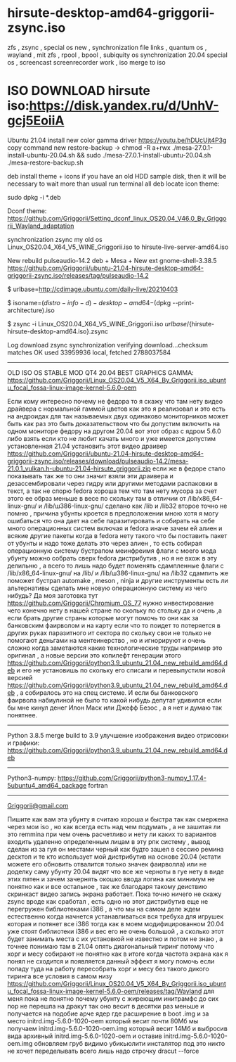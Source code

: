 # hirsute-desktop-amd64-griggorii-zsync.iso
zfs , zsync , special os new , synchronization file links , quantum os , wayland , mit zfs , rpool , bpool , subiquity os synchronization 20.04 special os , screencast screenrecorder work , iso merge to iso

# ISO DOWNLOAD hirsute iso:https://disk.yandex.ru/d/UnhV-gcj5EoiiA

Ubuntu 21.04 install new color gamma driver https://youtu.be/hDUcUjt4P3g copy command new restore-backup -> chmod -R a+rwx ./mesa-27.0.1-install-ubuntu-20.04.sh && sudo ./mesa-27.0.1-install-ubuntu-20.04.sh ./mesa-restore-backup.sh

deb install theme + icons if you have an old HDD sample disk, then it will be necessary to wait more than usual run terminal all deb locate icon theme: 

sudo dpkg -i *.deb

Dconf theme: https://github.com/Griggorii/Setting_dconf_linux_OS20.04_V46.0_By_Griggorii_Wayland_adaptation

synchronization zsync my old os Linux_OS20.04_X64_V5_WINE_Griggorii.iso to hirsute-live-server-amd64.iso

New rebuild pulseaudio-14.2 deb + Mesa + New ext gnome-shell-3.38.5
 https://github.com/Griggorii/ubuntu-21.04-hirsute-desktop-amd64-griggorii-zsync.iso/releases/tag/pulseaudio-14.2

$ urlbase=http://cdimage.ubuntu.com/daily-live/20210403

$ isoname=$(distro-info -d)-desktop-amd64-$(dpkg --print-architecture).iso

$ zsync -i Linux_OS20.04_X64_V5_WINE_Griggorii.iso ${urlbase}/${hirsute-hirsute-desktop-amd64.iso}.zsync

Log download zsync synchronization
verifying download...checksum matches OK
used 33959936 local, fetched 2788037584
______________________________________________________________________________________________________________________________________________________

OLD ISO OS STABLE MOD QT4 20.04 BEST GRAPHICS GAMMA: https://github.com/Griggorii/Linux_OS20.04_V5_X64_By_Griggorii.iso_ubuntu_focal_fossa-linux-image-kernel-5.6.0-oem

Если кому интересно почему не федора то я скажу что там нету видео драйвера с нормальной гаммой цветов как это я реализовал и это есть на андроидах для так называемых двух одинаково мониторников может быть как раз это быть доказательством что бы допустим включить на одном мониторе федору на другом 20.04 вот этот образ с ядром 5.6.0 либо взять если кто не любит качать много и уже имеется допустим установленная 21.04 установить этот видео драивер https://github.com/Griggorii/ubuntu-21.04-hirsute-desktop-amd64-griggorii-zsync.iso/releases/download/pulseaudio-14.2/mesa-21.0.1_vulkan.h-ubuntu-21.04-hirsute_griggorii.zip если же в федоре стало показывать так же то они значит взяли эти драивера и дезассембировали через гидру или другими методами распаковки в текст, а так не спорю fedora хороша тем что там нету мусора за счет этого ее образ меньше в весе по скольку там в отличии от /lib/x86_64-linux-gnu/ и /lib/ш386-linux-gnu/ сделано как /lib и /lib32 второе точно не помню , причина убунты кроется в предположении мною хотя я могу ошибаться что она дает на себе паразитировать и собирать на себе много операционных систем включая и fedora иначе зачем ей алиен и всякие другие пакеты когда в fedora нету такого что бы поставить пакет от убунты и надо тоже делать это через алиен , то есть собирая операционную систему бустрапом меинфреимя флаги с моего мода убунту можно собрать сверх fedora дистрибутив , но я не вхож в эту делильню , а всего то лишь надо будет поменять сдампленные флаги с /lib/x86_64-linux-gnu/ на /lib/ и /lib/ш386-linux-gnu/ на /lib32 сдампить же поможет бустрап automake , meson , ninja и другие инструменты есть ли альтернативы сделать мне новую операционную систему из чего нибудь? Да моя заготовка тут https://github.com/Griggorii/Chromium_OS_77 нужно инвестирование чего конечно нету в нашей стране по скольку по стольку да и очень ,а если брать другие страны которые могут помочь то они как за банковским фаирволом и на карту если что то поидет то потеряется в других руках паразитного ит сектора по скольку свои не только не помогают деньгами на ментеинерство , но и игнорируют и очень сложно когда заметаются какие технологические труды например это оригинал , а новые версии это копилефт генерации этого https://github.com/Griggorii/python3.9_ubuntu_21.04_new_rebuild_amd64.deb и его не установишь по скольку его списали и перевыпустили новой версией https://github.com/Griggorii/python3.9_ubuntu_21.04_new_rebuild_amd64.deb , а собиралось это на спец системе. И если бы банковского фаирвола набиулиной не было то какой нибудь депутат удивился если бы мне кинул денег Илон Маск или Джефф Безос , а я нет и думаю так понятнее.

______________________________________________________________________________________________________________________________________________________

Python 3.8.5 merge build to 3.9 улучшение изображения видео отрисовки и графики: https://github.com/Griggorii/python3.9_ubuntu_21.04_new_rebuild_amd64.deb

______________________________________________________________________________________________________________________________________________________

Python3-numpy: https://github.com/Griggorii/python3-numpy_1.17.4-5ubuntu4_amd64_package fortran

______________________________________________________________________________________________________________________________________________________

Griggorii@gmail.com

Пишите как вам эта убунту я считаю хороша и быстра так как смержена через мои iso , но как всегда есть над чем подумать , а не зашитая ли это remmina при чем очень расчетливо и нету ли каких то вариантов входить удаленно определенным лицам в эту рпк систему , вывод сделан из за гуя он местами черный как будто зашел в сессию ремина десктоп и те кто использует мой дистрибутив на основе 20.04 (кстати можете его обновить отвалится только значек фаирволла) или не доделку саму убунту 20.04 видят что все же черноты в гуе нету в виде этих пятен и зачем зачернять окошко ввода логина как минимум не понятно как и все остальное , так же благодаря такому деиствию скринкаст видео запись экрана работает. Пока точно ничего не скажу zsync вроде как сработал , есть одно но этот дистрибутив еще не перегружен библиотеками i386 , а что мы на самом деле ждем естественно когда начнется устанавливаться вся требуха для игрушек которая и потянет все i386 тогда как в моем модифицированном 20.04 уже стоят библиотеки i386 и вес его не очень большой , а сколько этот будет занимать места с их установкой не известно и потом не знаю , а точнее понимаю там в 21.04 опять диагональный тиринг потому что хорг и месу собирают не понятно как в итоге когда частота экрана как я понял не сходится и появляется данный эффект я могу помочь если попаду туда на работу пересобрать хорг и месу без такого дикого тиринга все условия в самом низу https://github.com/Griggorii/Linux_OS20.04_V5_X64_By_Griggorii.iso_ubuntu_focal_fossa-linux-image-kernel-5.6.0-oem/releases/tag/Wayland для меня пока не понятно почему убунту с жиреющим инитрамфс до сих пор не перешла на дракут так оно весит в десятки раз меньше и получается на подобие арче ядер где расширение в boot .img и за место initrd.img-5.6.0-1020-oem который весит почти 80Мб мы получаем initrd.img-5.6.0-1020-oem.img который весит 14Мб и выбросив вида архивный initrd.img-5.6.0-1020-oem и оставив initrd.img-5.6.0-1020-oem.img обновляем груб видимо убикьюлити инсталятор под это никто не хочет переделывать всего лишь надо строчку dracut --force
